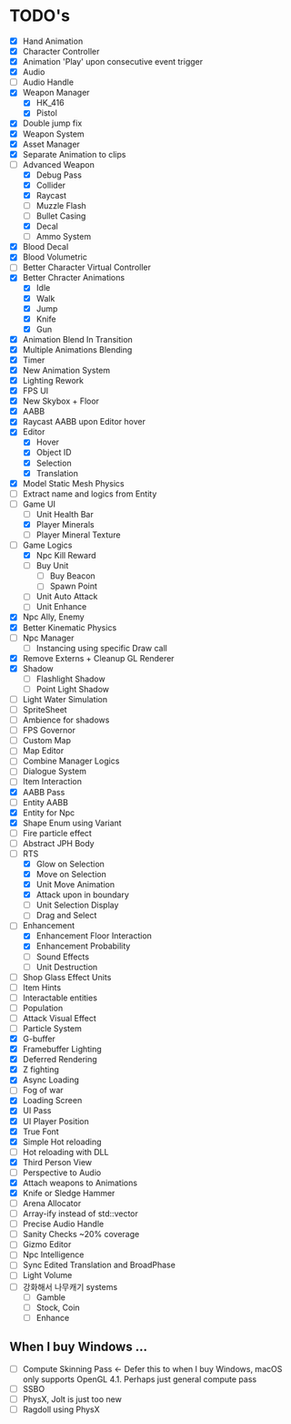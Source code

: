 # TODO's


- [x] Hand Animation  
- [x] Character Controller
- [x] Animation 'Play' upon consecutive event trigger
- [x] Audio  
- [ ] Audio Handle  
- [x] Weapon Manager  
     - [x] HK_416  
     - [x] Pistol  
- [x] Double jump fix  
- [x] Weapon System  
- [x] Asset Manager  
- [x] Separate Animation to clips  
- [ ] Advanced Weapon
     - [x] Debug Pass
     - [x] Collider
     - [x] Raycast
     - [ ] Muzzle Flash
     - [ ] Bullet Casing
     - [x] Decal
     - [ ] Ammo System
- [x] Blood Decal
- [x] Blood Volumetric
- [ ] Better Character Virtual Controller
- [x] Better Chracter Animations
    - [x] Idle
    - [x] Walk
    - [x] Jump
    - [x] Knife
    - [x] Gun
- [x] Animation Blend In Transition
- [x] Multiple Animations Blending
- [x] Timer
- [x] New Animation System
- [x] Lighting Rework
- [x] FPS UI
- [x] New Skybox + Floor
- [x] AABB
- [x] Raycast AABB upon Editor hover
- [x] Editor
    - [x] Hover
    - [x] Object ID
    - [x] Selection
    - [x] Translation
- [x] Model Static Mesh Physics
- [ ] Extract name and logics from Entity 
- [ ] Game UI
    - [ ] Unit Health Bar
    - [x] Player Minerals
    - [ ] Player Mineral Texture
- [ ] Game Logics
    - [x] Npc Kill Reward
    - [ ] Buy Unit
        - [ ] Buy Beacon
        - [ ] Spawn Point
    - [ ] Unit Auto Attack
    - [ ] Unit Enhance
- [x] Npc Ally, Enemy
- [x] Better Kinematic Physics
- [ ] Npc Manager
    - [ ] Instancing using specific Draw call
- [x] Remove Externs + Cleanup GL Renderer
- [x] Shadow
    - [ ] Flashlight Shadow 
    - [ ] Point Light Shadow 
- [ ] Light Water Simulation
- [ ] SpriteSheet
- [ ] Ambience for shadows
- [ ] FPS Governor
- [ ] Custom Map
- [ ] Map Editor
- [ ] Combine Manager Logics
- [ ] Dialogue System
- [ ] Item Interaction
- [x] AABB Pass
- [ ] Entity AABB
- [x] Entity for Npc
- [x] Shape Enum using Variant
- [ ] Fire particle effect
- [ ] Abstract JPH Body
- [ ] RTS
    - [x] Glow on Selection
    - [x] Move on Selection
    - [x] Unit Move Animation
    - [x] Attack upon in boundary
    - [ ] Unit Selection Display
    - [ ] Drag and Select
- [ ] Enhancement
    - [x] Enhancement Floor Interaction
    - [x] Enhancement Probability
    - [ ] Sound Effects
    - [ ] Unit Destruction
- [ ] Shop Glass Effect Units
- [ ] Item Hints
- [ ] Interactable entities
- [ ] Population
- [ ] Attack Visual Effect
- [ ] Particle System
- [x] G-buffer
- [x] Framebuffer Lighting
- [x] Deferred Rendering
- [x] Z fighting  
- [x] Async Loading
- [ ] Fog of war  
- [x] Loading Screen  
- [x] UI Pass  
- [x] UI Player Position
- [x] True Font
- [x] Simple Hot reloading  
- [ ] Hot reloading with DLL
- [x] Third Person View
- [ ] Perspective to Audio
- [x] Attach weapons to Animations
- [x] Knife or Sledge Hammer
- [ ] Arena Allocator
- [ ] Array-ify instead of std::vector  
- [ ] Precise Audio Handle  
- [ ] Sanity Checks ~20% coverage
- [ ] Gizmo Editor
- [ ] Npc Intelligence
- [ ] Sync Edited Translation and BroadPhase
- [ ] Light Volume
- [ ] 강화해서  나무캐기 systems
    - [ ] Gamble
    - [ ] Stock, Coin
    - [ ] Enhance

## When I buy Windows ...
- [ ] Compute Skinning Pass <- Defer this to when I buy Windows, macOS only supports OpenGL 4.1. Perhaps just general compute pass
- [ ] SSBO
- [ ] PhysX, Jolt is just too new
- [ ] Ragdoll using PhysX
